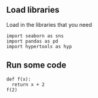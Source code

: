 ## Load libraries

Load in the libraries that you need

```
import seaborn as sns
import pandas as pd
import hypertools as hyp
```

## Run some code

```
def f(x):
  return x + 2
f(2)
```
